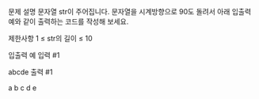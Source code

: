 문제 설명
문자열 str이 주어집니다.
문자열을 시계방향으로 90도 돌려서 아래 입출력 예와 같이 출력하는 코드를 작성해 보세요.

제한사항
1 ≤ str의 길이 ≤ 10

입출력 예
입력 #1

abcde
출력 #1

a
b
c
d
e